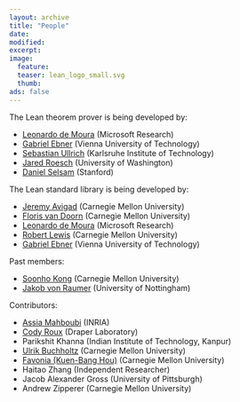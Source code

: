 ```yaml
---
layout: archive
title: "People"
date:
modified:
excerpt:
image:
  feature:
  teaser: lean_logo_small.svg
  thumb:
ads: false
---
```


The Lean theorem prover is being developed by:

- [Leonardo de Moura](http://leodemoura.github.io) (Microsoft Research)
- [Gabriel Ebner](https://gebner.org/) (Vienna University of Technology)
- [Sebastian Ullrich](https://kha.github.io/) (Karlsruhe Institute of Technology)
- [Jared Roesch](http://jroesch.github.io/) (University of Washington)
- [Daniel Selsam](http://stanford.edu/~dselsam/) (Stanford)

The Lean standard library is being developed by:

- [Jeremy Avigad](http://www.andrew.cmu.edu/user/avigad) (Carnegie Mellon University)
- [Floris van Doorn](http://www.contrib.andrew.cmu.edu/~fpv/) (Carnegie Mellon University)
- [Leonardo de Moura](http://research.microsoft.com/en-us/um/people/leonardo) (Microsoft Research)
- [Robert Lewis](https://www.andrew.cmu.edu/user/rlewis1/) (Carnegie Mellon University)
- [Gabriel Ebner](https://gebner.org/) (Vienna University of Technology)

Past members:

- [Soonho Kong](http://www.cs.cmu.edu/~soonhok) (Carnegie Mellon University)
- [Jakob von Raumer](http://von-raumer.de/) (University of Nottingham)

Contributors:

- [Assia Mahboubi](http://specfun.inria.fr/mahboubi/) (INRIA)
- [Cody Roux](http://www.andrew.cmu.edu/user/croux/) (Draper Laboratory)
- Parikshit Khanna (Indian Institute of Technology, Kanpur)
- [Ulrik Buchholtz](http://www.andrew.cmu.edu/user/ulrikb/) (Carnegie Mellon University)
- [Favonia (Kuen-Bang Hou)](http://www.cs.cmu.edu/~kuenbanh/) (Carnegie Mellon University)
- Haitao Zhang (Independent Researcher)
- Jacob Alexander Gross (University of Pittsburgh)
- Andrew Zipperer (Carnegie Mellon University)
